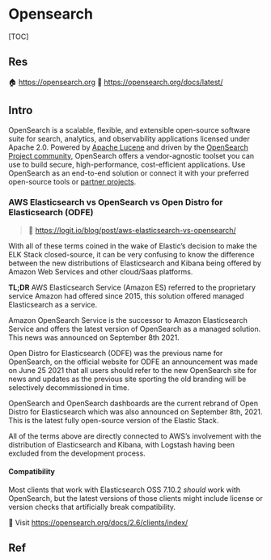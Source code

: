 # Opensearch

[TOC]



## Res
🏠 https://opensearch.org
📂 https://opensearch.org/docs/latest/



## Intro
OpenSearch is a scalable, flexible, and extensible open-source software suite for search, analytics, and observability applications licensed under Apache 2.0. Powered by [Apache Lucene](https://lucene.apache.org/) and driven by the [OpenSearch Project community](https://opensearch.org/about.html), OpenSearch offers a vendor-agnostic toolset you can use to build secure, high-performance, cost-efficient applications. Use OpenSearch as an end-to-end solution or connect it with your preferred open-source tools or [partner projects](https://opensearch.org/partners).


### AWS Elasticsearch vs OpenSearch vs Open Distro for Elasticsearch (ODFE)

> 🔗 https://logit.io/blog/post/aws-elasticsearch-vs-opensearch/

With all of these terms coined in the wake of Elastic’s decision to make the ELK Stack closed-source, it can be very confusing to know the difference between the new distributions of Elasticsearch and Kibana being offered by Amazon Web Services and other cloud/Saas platforms.

**TL;DR**
AWS Elasticsearch Service (Amazon ES) referred to the proprietary service Amazon had offered since 2015, this solution offered managed Elasticsearch as a service.

Amazon OpenSearch Service is the successor to Amazon Elasticsearch Service and offers the latest version of OpenSearch as a managed solution. This news was announced on September 8th 2021.

Open Distro for Elasticsearch (ODFE) was the previous name for OpenSearch, on the official website for ODFE an announcement was made on June 25 2021 that all users should refer to the new OpenSearch site for news and updates as the previous site sporting the old branding will be selectively decommissioned in time.

OpenSearch and OpenSearch dashboards are the current rebrand of Open Distro for Elasticsearch which was also announced on September 8th, 2021. This is the latest fully open-source version of the Elastic Stack.

All of the terms above are directly connected to AWS’s involvement with the distribution of Elasticsearch and Kibana, with Logstash having been excluded from the development process.


#### Compatibility 
Most clients that work with Elasticsearch OSS 7.10.2 _should_ work with OpenSearch, but the latest versions of those clients might include license or version checks that artificially break compatibility. 

👀 Visit https://opensearch.org/docs/2.6/clients/index/



## Ref
